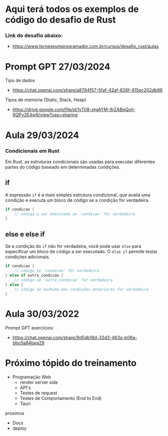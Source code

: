 # Aqui terá todos os exemplos de código do desafio de Rust
### Link do desafio abaixo:
- https://www.torneseumprogramador.com.br/cursos/desafio_rust/aulas

# Prompt GPT 27/03/2024

Tipo de dados
- https://chat.openai.com/share/a8784f57-5faf-42af-826f-415ec202db66

Tipos de memória (Static, Stack, Heap)
- https://drive.google.com/file/d/1vT08-xtgAYM-9rZABqQojI-9QPv2E4w9/view?usp=sharing


# Aula 29/03/2024
### Condicionais em Rust

Em Rust, as estruturas condicionais são usadas para executar diferentes partes do código baseado em determinadas condições.

## if

A expressão `if` é a mais simples estrutura condicional, que avalia uma condição e executa um bloco de código se a condição for verdadeira.

```rust
if condicao {
    // código a ser executado se `condicao` for verdadeira
}
```

## else e else if

Se a condição do `if` não for verdadeira, você pode usar `else` para especificar um bloco de código a ser executado. O `else if` permite testar condições adicionais.

```rust
if condicao {
    // código se `condicao` for verdadeira
} else if outra_condicao {
    // código se `outra_condicao` for verdadeira
} else {
    // código se nenhuma das condições anteriores for verdadeira
}
```


# Aula 30/03/2022
Prompt GPT exercicios:
- https://chat.openai.com/share/9d5db18d-33d3-463a-b06a-bbc0a84bea29


# Próximo tópido do treinamento
- Programação Web
    - render server side
    - API's
    - Testes de request
    - Testes de Comportamento (End to End)
    - Tauri

proximos
- Docs
- deploy